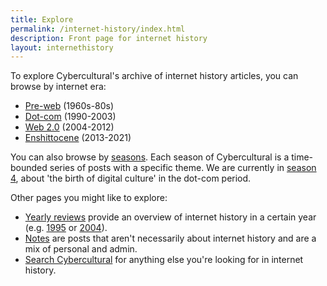 ```yaml
---
title: Explore
permalink: /internet-history/index.html
description: Front page for internet history
layout: internethistory
---
```


To explore Cybercultural's archive of internet history articles, you can browse by internet era:

*   [Pre-web](/preweb) (1960s-80s)
*   [Dot-com](/dotcom) (1990-2003)
*   [Web 2.0](/web20) (2004-2012)
*   [Enshittocene](/enshittocene) (2013-2021)

You can also browse by [seasons](/seasons/). Each season of Cybercultural is a time-bounded series of posts with a specific theme. We are currently in [season 4](/season4/), about 'the birth of digital culture' in the dot-com period.

Other pages you might like to explore:

* [Yearly reviews](/year) provide an overview of internet history in a certain year (e.g. [1995](/p/internet-1995/) or [2004](/p/internet-2004/)).
* [Notes](/notes/) are posts that aren't necessarily about internet history and are a mix of personal and admin.
* [Search Cybercultural](/search) for anything else you're looking for in internet history.